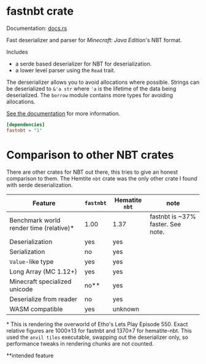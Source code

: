 # fastnbt crate

Documentation: [docs.rs](https://docs.rs/crate/fastnbt)

Fast deserializer and parser for *Minecraft: Java Edition*'s NBT format.

Includes

* a serde based deserializer for NBT for deserialization.
* a lower level parser using the `Read` trait.

The derserializer allows you to avoid allocations where possible. Strings can be
deserialized to `&'a str` where `'a` is the lifetime of the data being
deserialized. The `borrow` module contains more types for avoiding allocations.

[See the documentation](https://docs.rs/crate/fastnbt) for more information.

```toml
[dependencies]
fastnbt = "1"
```

# Comparison to other NBT crates

There are other crates for NBT out there, this tries to give an honest
comparison to them. The Hemtite `nbt` crate was the only other crate I found with serde deserialization.

| Feature | `fastnbt` | Hematite `nbt` | note |
| ------- | --------- | -------------- | ---- |
| Benchmark world render time (relative)\* | 1.00 | 1.37 | fastnbt is ~37% faster. See note. |
| Deserialization | yes | yes | |
| Serialization | no | yes | |
| `Value`-like type | yes | yes | |
| Long Array (MC 1.12+) | yes | yes | | 
| Minecraft specialized unicode | no\*\* | yes | |
| Deserialize from reader | no | yes | |
| WASM compatible | yes | unknown | | 


\* This is rendering the overworld of Etho's Lets Play Episode 550. Exact relative
figures are 1000±13 for fastnbt and 1370±7 for hematite-nbt. This used the
`anvil tiles` executable, swapping out the deserializer only, so performance
tweaks in rendering chunks are not counted.

\*\*intended feature
